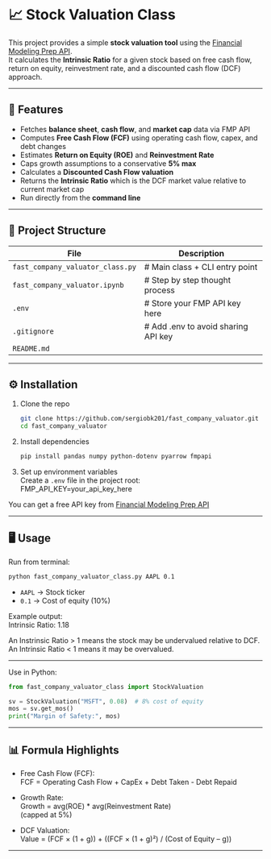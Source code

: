 # 📈 Stock Valuation Class

This project provides a simple **stock valuation tool** using the [Financial Modeling Prep API](https://site.financialmodelingprep.com/developer/docs).  
It calculates the **Intrinsic Ratio** for a given stock based on free cash flow, return on equity, reinvestment rate, and a discounted cash flow (DCF) approach.  

---

## 🚀 Features
- Fetches **balance sheet**, **cash flow**, and **market cap** data via FMP API  
- Computes **Free Cash Flow (FCF)** using operating cash flow, capex, and debt changes  
- Estimates **Return on Equity (ROE)** and **Reinvestment Rate**  
- Caps growth assumptions to a conservative **5% max**  
- Calculates a **Discounted Cash Flow valuation**  
- Returns the **Intrinsic Ratio** which is the DCF market value relative to current market cap  
- Run directly from the **command line**  

---

## 📂 Project Structure

| File | Description |
|----------|-------------|
| `fast_company_valuator_class.py` | # Main class + CLI entry point
| `fast_company_valuator.ipynb` | # Step by step thought process
| `.env` | # Store your FMP API key here
| `.gitignore` | # Add .env to avoid sharing API key
| `README.md` |


---

## ⚙️ Installation

1. Clone the repo
   ```bash  
   git clone https://github.com/sergiobk201/fast_company_valuator.git
   cd fast_company_valuator
   ```
2. Install dependencies  
   ```bash
   pip install pandas numpy python-dotenv pyarrow fmpapi  
   ```
4. Set up environment variables  
   Create a `.env` file in the project root:  
   FMP_API_KEY=your_api_key_here  

You can get a free API key from [Financial Modeling Prep API](https://site.financialmodelingprep.com/developer/docs)

---

## 🖥️ Usage

Run from terminal:
```bash
python fast_company_valuator_class.py AAPL 0.1  
```
- `AAPL` → Stock ticker  
- `0.1` → Cost of equity (10%)  

Example output:  
Intrinsic Ratio: 1.18  

An Instrinsic Ratio > 1 means the stock may be undervalued relative to DCF.  
An Intrinsic Ratio < 1 means it may be overvalued.  

---

Use in Python:  
```python
from fast_company_valuator_class import StockValuation  

sv = StockValuation("MSFT", 0.08)  # 8% cost of equity  
mos = sv.get_mos()  
print("Margin of Safety:", mos)  
```
---

## 📊 Formula Highlights
- Free Cash Flow (FCF):  
  FCF = Operating Cash Flow + CapEx + Debt Taken - Debt Repaid  

- Growth Rate:  
  Growth = avg(ROE) * avg(Reinvestment Rate)  
  (capped at 5%)  

- DCF Valuation:  
  Value = (FCF × (1 + g)) + ((FCF × (1 + g)²) / (Cost of Equity – g))  

---

